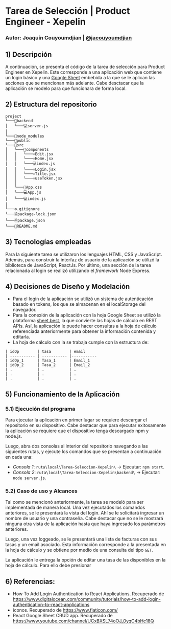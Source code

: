 # Tarea de Selección | Product Engineer - Xepelin

### Autor: Joaquín Couyoumdjian | [@jacouyoumdjian](https://www.github.com/jacouyoumdjian)

## 1) Descripción

A continuación, se presenta el código de la tarea de selección para Product Engineer en Xepelin. Este corresponde a una aplicación web que contiene un login básico y una [Google Sheet](https://docs.google.com/spreadsheets/d/1E_EgUoAWKhc6GyT4992oMUroDHPR7HLw4X3KpVVfPVQ/edit#gid=0) embebida a la que se le aplican las acciones que se mencionan más adelante. Cabe desctacar que la aplicación se modelo para que funcionara de forma local.

## 2) Estructura del repositorio

```
project
└───📂backend
│   └───💻server.js
│
└───📂node_modules
└───📂public
└───📂src
│   └───📂components
│   │   └───⚛️Edit.jsx
│   │   └───⚛️Home.jsx
│   │   └───💻index.js
│   │   └───⚛️Login.jsx
│   │   └───⚛️Title.jsx
│   │   └───⚛️useToken.jsx
│   │
│   └───🎨App.css
│   └───💻App.js
│   └───💻index.js
│
└───⚙️.gitignore
└───🖹package-lock.json
└───🖹package.json
└───📑README.md

```

## 3) Tecnologías empleadas

Para la siguiente tarea se utilizaron los lenguajes HTML, CSS y JavaScript. Además, para construir la interfaz de usuario de la aplicación se utilizó la biblioteca de JavaScript, ReactJs. Por último, una sección de la tarea relacionada al login se realizó utilizando el _framework_ Node Express.

## 4) Decisiones de Diseño y Modelación

- Para el login de la aplicación se utilizó un sistema de autenticación basado en tokens, los que se almacenan en el localStorage del navegador.
- Para la conexión de la aplicación con la hoja Google Sheet se utilizó la plataforma [sheet.best](https://sheet.best/), la que convierte las hojas de cálculo en REST APIs. Así, la aplicación le puede hacer consultas a la hoja de cálculo referenciada anteriormente para obtener la información contenida y editarla.
- La hoja de cálculo con la se trabaja cumple con la estructura de:

```
| idOp        | tasa        | email
| ----------- | ----------- |-----------
| idOp_1      | Tasa_1      | Email_1
| idOp_2      | Tasa_2      | Email_2
| .           | .           | .
| .           | .           | .
| .           | .           | .

```

## 5) Funcionamiento de la Aplicación

### 5.1) Ejecución del programa

Para ejecutar la aplicación en primer lugar se requiere descargar el repositorio en su dispositivo. Cabe destacar que para ejecutar exitosamente la aplicación se requiere que el dispositivo tenga descargado npm y node.js.

Luego, abra dos consolas al interior del repositorio navegando a las siguientes rutas, y ejecute los comandos que se presentan a continuación en cada una:

- _Consola 1_: `ruta\local\Tarea-Seleccion-Xepelin\` -> Ejecutar: `npm start`.
- _Consola 2_: `ruta\local\Tarea-Seleccion-Xepelin\backend\` -> Ejecutar: `node server.js`.

### 5.2) Caso de uso y Alcances

Tal como se mencionó anteriormente, la tarea se modeló para ser implementada de manera local. Una vez ejecutados los comandos anteriores, se le presentará la vista del login. Ahí se le solicitará ingresar un nombre de usuario y una contraseña. Cabe destacar que no se le mostrará ninguna otra vista de la aplicación hasta que haya ingresado los parámetros anteriores.

Luego, una vez loggeado, se le presentará una lista de facturas con sus tasas y un email asociado. Esta información corresponde a la presentada en la hoja de cálculo y se obtiene por medio de una consulta del tipo `GET`.

La aplicación le entrega la opción de editar una tasa de las disponibles en la hoja de cálculo. Para ello debe presionar

## 6) Referencias:

- How To Add Login Authentication to React Applications. Recuperado de https://www.digitalocean.com/community/tutorials/how-to-add-login-authentication-to-react-applications
- íconos. Recuperado de https://www.flaticon.com/
- React Google Sheet CRUD app. Recuperado de https://www.youtube.com/channel/UCxBXSL74oOJ_0yqC4bHc18Q
